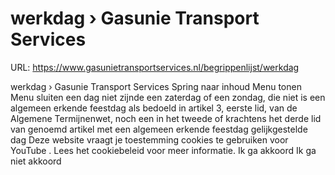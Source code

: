 # werkdag › Gasunie Transport Services

URL: https://www.gasunietransportservices.nl/begrippenlijst/werkdag

werkdag › Gasunie Transport Services
Spring naar inhoud
Menu tonen
Menu sluiten
een dag niet zijnde een zaterdag of een zondag, die niet is een algemeen erkende feestdag als bedoeld in artikel 3, eerste lid, van de Algemene Termijnenwet, noch een in het tweede of krachtens het derde lid van genoemd artikel met een algemeen erkende feestdag gelijkgestelde dag
Deze website vraagt je toestemming cookies te gebruiken voor
YouTube
. Lees het
cookiebeleid
voor meer informatie.
Ik ga akkoord
Ik ga niet akkoord